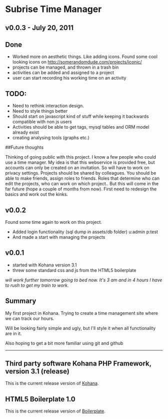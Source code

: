 Subrise Time Manager
====================

v0.0.3 - July 20, 2011
----------------------

## Done

* Worked more on aesthetic things. Like adding icons. Found some cool looking icons on http://somerandomdude.com/projects/iconic/
* projects can be managed, and thrown in a trash bin
* activities can be added and assigned to a project
* user can start recording his working time on an activity

## TODO:

* Need to rethink interaction design.
* Need to style things better
* Should start on javascript kind of stuff while keeping it backwards compatible with non js users
* Activities should be able to get tags, mysql tables and ORM model already exist
* creating analysing tools (graphs etc.)

##Future thoughts

Thinking of going public with this project. I know a few people who could use a time manager. My idea is that this webservice is provided free, but accounts can only be created on an invitation.
So will have to work on privacy settings. Projects should be shared by colleagues. You should be able to make friends, assign roles to friends. Roles that determine who can edit the projects, who can work on which project.. But this will come in the far future (hope a couple of months from now). First need to redesign the basics and work out the kinks.


v0.0.2
------
Found some time again to work on this project.
* Added login functionality (sql dump in assets/db folder) u:admin p:test
* And made a start with managing the projects

v0.0.1
------
* started with Kohana version 3.1
* threw some standard css and js from the HTML5 boilerplate

_will work further tomorrow going to bed now. It's 3 am and in 4 hours I have to rush to get my train to work._

Summary
-------
My first project in Kohana. Trying to create a time management site where we can track our hours.

Will be looking fairly simple and ugly, but I'll style it when all functionality are in it.

Also hoping to get a bit more familiar using git and github

---
__Third party software__
Kohana PHP Framework, version 3.1 (release)
-------------------------------------------

This is the current release version of [Kohana](http://kohanaframework.org/).

HTML5 Boilerplate 1.0
---------------------
This is the current release version of [Boilerplate](http://html5boilerplate.com/).